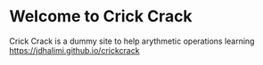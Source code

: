# Welcome to Crick Crack

Crick Crack is a dummy site to help arythmetic operations learning
https://jdhalimi.github.io/crickcrack


